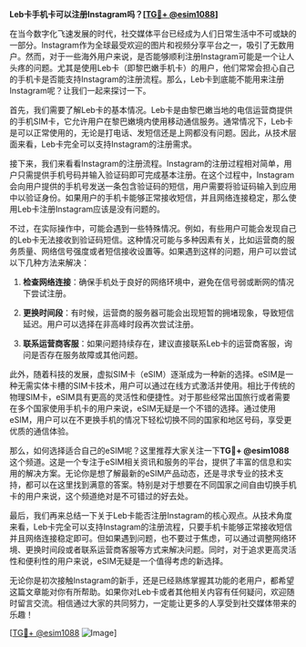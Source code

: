 **Leb卡手机卡可以注册Instagram吗？[[TG💪+ @esim1088](https://t.me/s/esim1088)]**

在当今数字化飞速发展的时代，社交媒体平台已经成为人们日常生活中不可或缺的一部分。Instagram作为全球最受欢迎的图片和视频分享平台之一，吸引了无数用户。然而，对于一些海外用户来说，是否能够顺利注册Instagram可能是一个让人头疼的问题。尤其是使用Leb卡（即黎巴嫩手机卡）的用户，他们常常会担心自己的手机卡是否能支持Instagram的注册流程。那么，Leb卡到底能不能用来注册Instagram呢？让我们一起来探讨一下。

首先，我们需要了解Leb卡的基本情况。Leb卡是由黎巴嫩当地的电信运营商提供的手机SIM卡，它允许用户在黎巴嫩境内使用移动通信服务。通常情况下，Leb卡是可以正常使用的，无论是打电话、发短信还是上网都没有问题。因此，从技术层面来看，Leb卡完全可以支持Instagram的注册需求。

接下来，我们来看看Instagram的注册流程。Instagram的注册过程相对简单，用户只需提供手机号码并输入验证码即可完成基本注册。在这个过程中，Instagram会向用户提供的手机号发送一条包含验证码的短信，用户需要将验证码输入到应用中以验证身份。如果用户的手机卡能够正常接收短信，并且网络连接稳定，那么使用Leb卡注册Instagram应该是没有问题的。

不过，在实际操作中，可能会遇到一些特殊情况。例如，有些用户可能会发现自己的Leb卡无法接收到验证码短信。这种情况可能与多种因素有关，比如运营商的服务质量、网络信号强度或者短信接收设置等。如果遇到这样的问题，用户可以尝试以下几种方法来解决：

1. **检查网络连接**：确保手机处于良好的网络环境中，避免在信号弱或断网的情况下尝试注册。
   
2. **更换时间段**：有时候，运营商的服务器可能会出现短暂的拥堵现象，导致短信延迟。用户可以选择在非高峰时段再次尝试注册。

3. **联系运营商客服**：如果问题持续存在，建议直接联系Leb卡的运营商客服，询问是否存在服务故障或其他问题。

此外，随着科技的发展，虚拟SIM卡（eSIM）逐渐成为一种新的选择。eSIM是一种无需实体卡槽的SIM卡技术，用户可以通过在线方式激活并使用。相比于传统的物理SIM卡，eSIM具有更高的灵活性和便捷性。对于那些经常出国旅行或者需要在多个国家使用手机卡的用户来说，eSIM无疑是一个不错的选择。通过使用eSIM，用户可以在不更换手机的情况下轻松切换不同的国家和地区号码，享受更优质的通信体验。

那么，如何选择适合自己的eSIM呢？这里推荐大家关注一下**TG💪+ @esim1088**这个频道。这是一个专注于eSIM相关资讯和服务的平台，提供了丰富的信息和实用的解决方案。无论你是想了解最新的eSIM产品动态，还是寻求专业的技术支持，都可以在这里找到满意的答案。特别是对于想要在不同国家之间自由切换手机卡的用户来说，这个频道绝对是不可错过的好去处。

最后，我们再来总结一下关于Leb卡能否注册Instagram的核心观点。从技术角度来看，Leb卡完全可以支持Instagram的注册流程，只要手机卡能够正常接收短信并且网络连接稳定即可。但如果遇到问题，也不要过于焦虑，可以通过调整网络环境、更换时间段或者联系运营商客服等方式来解决问题。同时，对于追求更高灵活性和便利性的用户来说，eSIM无疑是一个值得考虑的新选择。

无论你是初次接触Instagram的新手，还是已经熟练掌握其功能的老用户，都希望这篇文章能对你有所帮助。如果你对Leb卡或者其他相关内容有任何疑问，欢迎随时留言交流。相信通过大家的共同努力，一定能让更多的人享受到社交媒体带来的乐趣！

[[TG💪+ @esim1088](https://t.me/s/esim1088) ![Image](https://i.postimg.cc/4NQfJmqS/Snipaste-2025-05-13-00-14-12.png)]